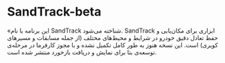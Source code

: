 # SandTrack-beta
«این برنامه با نام SandTrack شناخته می‌شود. SandTrack ابزاری برای مکان‌یابی و حفظ تعادل دقیق خودرو در شرایط و محیط‌های مختلف (از جمله مسابقات و مسیرهای کویری) است. این نسخه هنوز به طور کامل تکمیل نشده و با مجوز کارفرما در مرحله‌ی توسعه‌ی بتا برای نمایش و دریافت بازخورد منتشر شده است.
